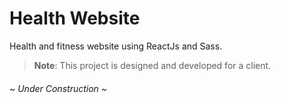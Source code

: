 # Health Website

Health and fitness website using ReactJs and Sass.

> **Note**: This project is designed and developed for a client.

###### ~ Under Construction ~